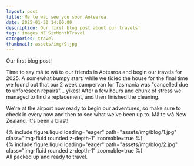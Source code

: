 ```yaml
---
layout: post
title: Mā te wā, see you soon Aotearoa
date: 2025-01-30 14:00:00
description: Our first blog post about our travels!
tags: images NZ SixMonthTravel
categories: travel
thumbnail: assets/img/9.jpg
---
```


Our first blog post!

Time to say mā te wā to our friends in Aotearoa and begin our travels for 2025. A somewhat bumpy start: while we tidied the house for the final time we found out that our 2 week campervan for Tasmania was "cancelled due to unforeseen repairs"... yikes! After a few hours and chunk of stress we managed to find a replacement, and then finished the cleaning.

We're at the airport now ready to begin our adventures, so make sure to check in every now and then to see what we've been up to. Mā te wā New Zealand, it's been a blast!

<div class="row mt-3">
    <div class="col-sm mt-3 mt-md-0">
        {% include figure.liquid loading="eager" path="assets/img/blog/1.jpg" class="img-fluid rounded z-depth-1" zoomable=true %}
    </div>
    <div class="col-sm mt-3 mt-md-0">
        {% include figure.liquid loading="eager" path="assets/img/blog/2.jpg" class="img-fluid rounded z-depth-1" zoomable=true %}
    </div>
</div>
<div class="caption">
    All packed up and ready to travel.
</div>
